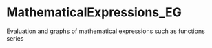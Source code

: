 # MathematicalExpressions_EG
Evaluation and graphs of mathematical expressions such as functions series
